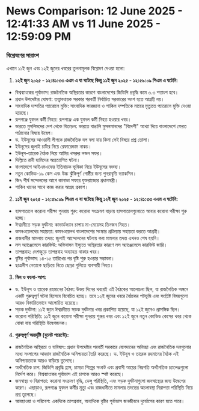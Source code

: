 # News Comparison: 12 June 2025 - 12:41:33 AM vs 11 June 2025 - 12:59:09 PM

### বিশ্লেষণের সারাংশ

এখানে ১১ই জুন এবং ১২ই জুনের খবরের তুলনামূলক বিশ্লেষণ দেওয়া হলো:

1.  **১২ই জুন ২০২৫ - ১২:৪১:৩৩ এএম এ যা ঘটেছে কিন্তু ১১ই জুন ২০২৫ - ১২:৫৯:০৯ পিএম এ ঘটেনি:**

*   বিশ্বব্যাংকের পূর্বাভাস: রাজনৈতিক অস্থিরতার কারণে বাংলাদেশের জিডিপি প্রবৃদ্ধি কমে ৩.৩ শতাংশ হবে।
*   প্রধান উপদেষ্টার ঘোষণা: তত্ত্বাবধায়ক সরকার পরবর্তী নির্বাচিত সরকারের অংশ হতে আগ্রহী নয়।
*   সাংবাদিক দম্পতির প্যারোলে মুক্তি: সাংবাদিক ফারজানা ও শাকিল দম্পতিকে মায়ের মৃত্যুতে প্যারোলে মুক্তি দেওয়া হয়েছে।
*   রূপগঞ্জে যুবদল কর্মী নিহত: রূপগঞ্জে এক যুবদল কর্মী নিহত হওয়ার খবর।
*   ভারতে মুসলিমদের দেশ থেকে বিতাড়ন: ভারতে বাঙালি মুসলমানদের "বিদেশী" আখ্যা দিয়ে বাংলাদেশে ফেরত পাঠানোর বিষয়ে উদ্বেগ।
*   ড. ইউনূসের আওয়ামী লীগকে রাজনৈতিক দল বলা যায় কিনা সেই বিষয়ে প্রশ্ন তোলা।
*   ইউনূসের জুলাই চার্টার নিয়ে রেফারেন্ডাম নাকচ।
*   ইউনূস-তারেক বৈঠক নিয়ে আমির খসরুর লন্ডন সফর।
*   দিল্লিতে রানী হামিদের অপ্রত্যাশিত ঘটনা।
*   বাংলাদেশে আইএমএফের ইতিবাচক ভূমিকা নিয়ে ইউনূসের বক্তব্য।
*   নতুন কোভিড-১৯ কেস এবং উচ্চ ঝুঁকিপূর্ণ গোষ্ঠীর জন্য পুনরাবৃত্তি ভ্যাকসিন।
*   জি৭ শীর্ষ সম্মেলনের আগে কানাডা সফরে যুক্তরাজ্যের প্রধানমন্ত্রী।
*   শাকিব খানের সাথে কাজ করার আগ্রহ প্রকাশ।

2.  **১১ই জুন ২০২৫ - ১২:৫৯:০৯ পিএম এ যা ঘটেছে কিন্তু ১২ই জুন ২০২৫ - ১২:৪১:৩৩ এএম এ ঘটেনি:**

*   হাসপাতালে করোনা পরীক্ষা পুনরায় শুরু: করোনা সংক্রমণ বাড়ায় হাসপাতালগুলোতে আবার করোনা পরীক্ষা শুরু হচ্ছে।
*   ঈশ্বরদীতে সড়ক দুর্ঘটনা: কাভার্ডভ্যান চাপায় মা-মেয়েসহ তিনজন নিহত।
*   কমনওয়েলথের সহায়তা: কমনওয়েলথ বাংলাদেশের সংস্কার প্রক্রিয়ায় সহায়তা করতে আগ্রহী।
*   রাজধানীর মামলায় তদন্ত: জুলাই আন্দোলনের ঘটনায় করা মামলার তদন্ত এখনও শেষ হয়নি।
*   লস অ্যাঞ্জেলেসে কারফিউ: অভিবাসন ইস্যুতে অস্থিরতার কারণে লস অ্যাঞ্জেলেসে কারফিউ জারি।
*   তাপপ্রবাহ: দেশজুড়ে তাপপ্রবাহ অব্যাহত থাকার খবর।
*   বৃষ্টির পূর্বাভাস: ১৪-১৫ তারিখের পর বৃষ্টি শুরু হওয়ার সম্ভাবনা।
*   ছাত্রলীগ নেতাকে ছাড়িয়ে নিতে ছোড়া গুলিতে ব্যবসায়ী নিহত।

3.  **মিল ও ফলো-আপ:**

*   ড. ইউনূস ও তারেক রহমানের বৈঠক: উভয় দিনের খবরেই এই বৈঠকের আলোচনা ছিল, যা রাজনৈতিক অঙ্গনে একটি গুরুত্বপূর্ণ ঘটনা হিসেবে বিবেচিত হচ্ছে। তবে ১২ই জুনের খবরে বৈঠকের পটভূমি এবং সংশ্লিষ্ট বিষয়গুলো আরও বিস্তারিতভাবে আলোচিত হয়েছে।
*   সড়ক দুর্ঘটনা: ১১ই জুনে ঈশ্বরদীতে সড়ক দুর্ঘটনার খবর প্রকাশিত হয়েছে, যা ১২ই জুনেও প্রাসঙ্গিক ছিল।
*   করোনা পরিস্থিতি: ১১ই জুনে করোনা পরীক্ষা পুনরায় শুরুর খবর এবং ১২ই জুনে নতুন কোভিড কেসের খবর থেকে বোঝা যায় পরিস্থিতি উদ্বেগজনক।

4.  **গুরুত্বপূর্ণ অন্তর্দৃষ্টি (বুলেট পয়েন্টে):**

*   রাজনৈতিক অস্থিরতা ও ভবিষ্যৎ: প্রধান উপদেষ্টার পরবর্তী সরকারে যোগদানের অনিচ্ছা এবং রাজনৈতিক দলগুলোর মধ্যে সংলাপের আহ্বান রাজনৈতিক অনিশ্চয়তা তৈরি করেছে। ড. ইউনূস ও তারেক রহমানের বৈঠক এই অনিশ্চয়তাকে আরও বাড়িয়ে তুলেছে।
*   অর্থনৈতিক চাপ: জিডিপি প্রবৃদ্ধি হ্রাস, চামড়া শিল্পের সংকট এবং প্রবাসী আয়ের নিম্নগতি অর্থনৈতিক চ্যালেঞ্জগুলো নির্দেশ করে। বিশ্বব্যাংকের পূর্বাভাস এই চাপকে আরও স্পষ্ট করেছে।
*   জনস্বাস্থ্য ও নিরাপত্তা: করোনা সংক্রমণ বৃদ্ধি, ডেঙ্গু পরিস্থিতি, এবং সড়ক দুর্ঘটনাগুলো জনস্বাস্থ্যের জন্য উদ্বেগের কারণ। এছাড়াও, রূপগঞ্জে যুবদল কর্মীর মৃত্যু এবং রাজধানীতে মামলার তদন্তের অচলাবস্থা নিরাপত্তা পরিস্থিতি নিয়ে প্রশ্ন তুলেছে।
*   আবহাওয়া ও পরিবেশ: একদিকে তাপপ্রবাহ, অন্যদিকে বৃষ্টির পূর্বাভাস জনজীবনে দুর্ভোগের কারণ হতে পারে।

